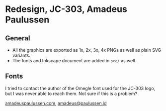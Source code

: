 # Redesign, JC-303, Amadeus Paulussen
## General
* All the graphics are exported as 1x, 2x, 3x, 4x PNGs as well as plain SVG variants.
* The fonts and Inkscape document are added in `src/` as well.

## Fonts
I tried to contact the author of the Omegle font used for the JC-303 logo, but I was never able to reach them. Not sure if this is a problem?

[amadeuspaulussen.com](https://amadeuspaulussen.com), [amadeus@paulussen.id](mailto:amadeus@paulussen.id)
